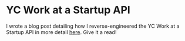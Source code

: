# YC Work at a Startup API

I wrote a blog post detailing how I reverse-engineered the YC Work at a Startup API in more detail [here](https://www.rayhanadev.com/blog/2025-06-08-reverse-engineering-yc/). Give it a read!
